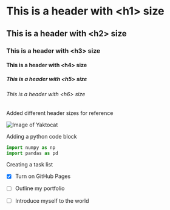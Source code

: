 # This is a header with \<h1\> size
## This is a header with \<h2\> size
### This is a header with \<h3\> size
#### This is a header with \<h4\> size
##### This is a header with \<h5\> size
###### This is a header with \<h6\> size


Added different header sizes for reference


![Image of Yaktocat](https://octodex.github.com/images/yaktocat.png)


Adding a python code block
``` python
import numpy as np
import pandas as pd

```

Creating a task list
- [x] Turn on GitHub Pages
- [ ] Outline my portfolio
- [ ] Introduce myself to the world

